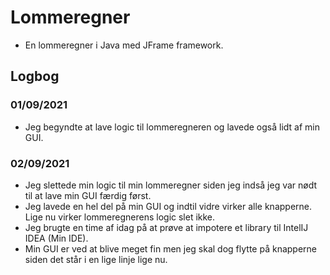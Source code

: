 # Lommeregner
- En lommeregner i Java med JFrame framework.

## Logbog
### 01/09/2021
- Jeg begyndte at lave logic til lommeregneren og lavede også lidt af min GUI.


### 02/09/2021
- Jeg slettede min logic til min lommeregner siden jeg indså jeg var nødt til at lave min GUI færdig først.
- Jeg lavede en hel del på min GUI og indtil vidre virker alle knapperne. Lige nu virker lommeregnerens logic slet ikke.
- Jeg brugte en time af idag på at prøve at impotere et library til IntelIJ IDEA (Min IDE).
- Min GUI er ved at blive meget fin men jeg skal dog flytte på knapperne siden det står i en lige linje lige nu.
